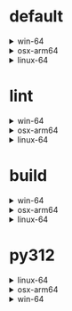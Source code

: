 # default

<details>
<summary>win-64</summary>

| Dependency | Before | After | Explicit |
| - | - | - | - |
| ca-certificates | 2024.2.2 | 2024.6.2 | false |
| libsqlite | 3.45.3 | 3.46.0 | false |
| libzlib | 1.2.13 | 1.3.1 | false |
| packaging | 24.0 | 24.1 | false |
| typing-extensions | 4.11.0 | 4.12.2 | false |
| typing_extensions | 4.11.0 | 4.12.2 | false |
| vc14_runtime | 14.38.33135 | 14.40.33810 | false |
| vs2015_runtime | 14.38.33135 | 14.40.33810 | false |
| zipp | 3.17.0 | 3.19.2 | false |
| openssl | 3.3.0 | 3.3.1 | false |
| ordered_enum | 0.0.8 | 0.0.9 | true |
| pydantic | 2.7.1 | 2.7.4 | true |
| pydantic-core | 2.18.2 | 2.18.4 | false |
| pytest | 8.2.1 | 8.2.2 | true |
| vc | ha32ba9b_20 | h8a93ad2_20 | false |

</details>

<details>
<summary>osx-arm64</summary>

| Dependency | Before | After | Explicit |
| - | - | - | - |
| ca-certificates | 2024.2.2 | 2024.6.2 | false |
| libsqlite | 3.45.3 | 3.46.0 | false |
| libzlib | 1.2.13 | 1.3.1 | false |
| packaging | 24.0 | 24.1 | false |
| typing-extensions | 4.11.0 | 4.12.2 | false |
| typing_extensions | 4.11.0 | 4.12.2 | false |
| zipp | 3.17.0 | 3.19.2 | false |
| openssl | 3.3.0 | 3.3.1 | false |
| ordered_enum | 0.0.8 | 0.0.9 | true |
| pydantic | 2.7.1 | 2.7.4 | true |
| pydantic-core | 2.18.2 | 2.18.4 | false |
| pytest | 8.2.1 | 8.2.2 | true |
| py-rattler | py312h1a1520d_0 | py312had01cb0_0 | true |

</details>

<details>
<summary>linux-64</summary>

| Dependency | Before | After | Explicit |
| - | - | - | - |
| ca-certificates | 2024.2.2 | 2024.6.2 | false |
| libsqlite | 3.45.3 | 3.46.0 | false |
| libzlib | 1.2.13 | 1.3.1 | false |
| packaging | 24.0 | 24.1 | false |
| typing-extensions | 4.11.0 | 4.12.2 | false |
| typing_extensions | 4.11.0 | 4.12.2 | false |
| zipp | 3.17.0 | 3.19.2 | false |
| openssl | 3.3.0 | 3.3.1 | false |
| ordered_enum | 0.0.8 | 0.0.9 | true |
| pydantic | 2.7.1 | 2.7.4 | true |
| pydantic-core | 2.18.2 | 2.18.4 | false |
| pytest | 8.2.1 | 8.2.2 | true |
| ld_impl_linux-64 | hf3520f5_1 | hf3520f5_4 | false |
| libgcc-ng | h77fa898_7 | h77fa898_9 | false |
| libgomp | h77fa898_7 | h77fa898_9 | false |

</details>

# lint

<details>
<summary>win-64</summary>

| Dependency | Before | After | Explicit |
| - | - | - | - |
| ca-certificates | 2024.2.2 | 2024.6.2 | false |
| filelock | 3.14.0 | 3.15.1 | false |
| libsqlite | 3.45.3 | 3.46.0 | false |
| libzlib | 1.2.13 | 1.3.1 | false |
| nodeenv | 1.8.0 | 1.9.1 | false |
| typos | 1.21.0 | 1.22.7 | true |
| vc14_runtime | 14.38.33135 | 14.40.33810 | false |
| vs2015_runtime | 14.38.33135 | 14.40.33810 | false |
| openssl | 3.3.0 | 3.3.1 | false |
| ruff | 0.4.4 | 0.4.9 | true |
| vc | ha32ba9b_20 | h8a93ad2_20 | false |

</details>

<details>
<summary>osx-arm64</summary>

| Dependency | Before | After | Explicit |
| - | - | - | - |
| ca-certificates | 2024.2.2 | 2024.6.2 | false |
| filelock | 3.14.0 | 3.15.1 | false |
| libsqlite | 3.45.3 | 3.46.0 | false |
| libzlib | 1.2.13 | 1.3.1 | false |
| nodeenv | 1.8.0 | 1.9.1 | false |
| typos | 1.21.0 | 1.22.7 | true |
| openssl | 3.3.0 | 3.3.1 | false |
| ruff | 0.4.4 | 0.4.9 | true |

</details>

<details>
<summary>linux-64</summary>

| Dependency | Before | After | Explicit |
| - | - | - | - |
| ca-certificates | 2024.2.2 | 2024.6.2 | false |
| filelock | 3.14.0 | 3.15.1 | false |
| libsqlite | 3.45.3 | 3.46.0 | false |
| libzlib | 1.2.13 | 1.3.1 | false |
| nodeenv | 1.8.0 | 1.9.1 | false |
| typos | 1.21.0 | 1.22.7 | true |
| openssl | 3.3.0 | 3.3.1 | false |
| ruff | 0.4.4 | 0.4.9 | true |
| ld_impl_linux-64 | hf3520f5_1 | hf3520f5_4 | false |
| libgcc-ng | h77fa898_7 | h77fa898_9 | false |
| libgomp | h77fa898_7 | h77fa898_9 | false |
| libstdcxx-ng | hc0a3c3a_7 | hc0a3c3a_9 | false |

</details>

# build

<details>
<summary>win-64</summary>

| Dependency | Before | After | Explicit |
| - | - | - | - |
| ca-certificates | 2024.2.2 | 2024.6.2 | false |
| certifi | 2024.2.2 | 2024.6.2 | false |
| libsqlite | 3.45.3 | 3.46.0 | false |
| libzlib | 1.2.13 | 1.3.1 | false |
| more-itertools | 10.2.0 | 10.3.0 | false |
| packaging | 24.0 | 24.1 | false |
| pkginfo | 1.10.0 | 1.11.1 | false |
| typing-extensions | 4.11.0 | 4.12.2 | false |
| typing_extensions | 4.11.0 | 4.12.2 | false |
| vc14_runtime | 14.38.33135 | 14.40.33810 | false |
| vs2015_runtime | 14.38.33135 | 14.40.33810 | false |
| zipp | 3.17.0 | 3.19.2 | false |
| openssl | 3.3.0 | 3.3.1 | false |
| ordered_enum | 0.0.8 | 0.0.9 | true |
| pydantic | 2.7.1 | 2.7.4 | true |
| pydantic-core | 2.18.2 | 2.18.4 | false |
| requests | 2.32.2 | 2.32.3 | false |
| vc | ha32ba9b_20 | h8a93ad2_20 | false |

</details>

<details>
<summary>osx-arm64</summary>

| Dependency | Before | After | Explicit |
| - | - | - | - |
| ca-certificates | 2024.2.2 | 2024.6.2 | false |
| certifi | 2024.2.2 | 2024.6.2 | false |
| libsqlite | 3.45.3 | 3.46.0 | false |
| libzlib | 1.2.13 | 1.3.1 | false |
| more-itertools | 10.2.0 | 10.3.0 | false |
| packaging | 24.0 | 24.1 | false |
| pkginfo | 1.10.0 | 1.11.1 | false |
| typing-extensions | 4.11.0 | 4.12.2 | false |
| typing_extensions | 4.11.0 | 4.12.2 | false |
| zipp | 3.17.0 | 3.19.2 | false |
| openssl | 3.3.0 | 3.3.1 | false |
| ordered_enum | 0.0.8 | 0.0.9 | true |
| pydantic | 2.7.1 | 2.7.4 | true |
| pydantic-core | 2.18.2 | 2.18.4 | false |
| requests | 2.32.2 | 2.32.3 | false |

</details>

<details>
<summary>linux-64</summary>

| Dependency | Before | After | Explicit |
| - | - | - | - |
| ca-certificates | 2024.2.2 | 2024.6.2 | false |
| certifi | 2024.2.2 | 2024.6.2 | false |
| libsqlite | 3.45.3 | 3.46.0 | false |
| libzlib | 1.2.13 | 1.3.1 | false |
| more-itertools | 10.2.0 | 10.3.0 | false |
| packaging | 24.0 | 24.1 | false |
| pkginfo | 1.10.0 | 1.11.1 | false |
| typing-extensions | 4.11.0 | 4.12.2 | false |
| typing_extensions | 4.11.0 | 4.12.2 | false |
| zipp | 3.17.0 | 3.19.2 | false |
| cryptography | 42.0.7 | 42.0.8 | false |
| openssl | 3.3.0 | 3.3.1 | false |
| ordered_enum | 0.0.8 | 0.0.9 | true |
| pydantic | 2.7.1 | 2.7.4 | true |
| pydantic-core | 2.18.2 | 2.18.4 | false |
| requests | 2.32.2 | 2.32.3 | false |
| ld_impl_linux-64 | hf3520f5_1 | hf3520f5_4 | false |
| libgcc-ng | h77fa898_7 | h77fa898_9 | false |
| libgomp | h77fa898_7 | h77fa898_9 | false |
| libstdcxx-ng | hc0a3c3a_7 | hc0a3c3a_9 | false |

</details>

# py312

<details>
<summary>linux-64</summary>

| Dependency | Before | After | Explicit |
| - | - | - | - |
| ca-certificates | 2024.2.2 | 2024.6.2 | false |
| libsqlite | 3.45.3 | 3.46.0 | false |
| libzlib | 1.2.13 | 1.3.1 | false |
| packaging | 24.0 | 24.1 | false |
| typing-extensions | 4.11.0 | 4.12.2 | false |
| typing_extensions | 4.11.0 | 4.12.2 | false |
| zipp | 3.17.0 | 3.19.2 | false |
| openssl | 3.3.0 | 3.3.1 | false |
| ordered_enum | 0.0.8 | 0.0.9 | true |
| pydantic | 2.7.1 | 2.7.4 | true |
| pydantic-core | 2.18.2 | 2.18.4 | false |
| pytest | 8.2.1 | 8.2.2 | true |
| ld_impl_linux-64 | hf3520f5_1 | hf3520f5_4 | false |
| libgcc-ng | h77fa898_7 | h77fa898_9 | false |
| libgomp | h77fa898_7 | h77fa898_9 | false |

</details>

<details>
<summary>osx-arm64</summary>

| Dependency | Before | After | Explicit |
| - | - | - | - |
| ca-certificates | 2024.2.2 | 2024.6.2 | false |
| libsqlite | 3.45.3 | 3.46.0 | false |
| libzlib | 1.2.13 | 1.3.1 | false |
| packaging | 24.0 | 24.1 | false |
| typing-extensions | 4.11.0 | 4.12.2 | false |
| typing_extensions | 4.11.0 | 4.12.2 | false |
| zipp | 3.17.0 | 3.19.2 | false |
| openssl | 3.3.0 | 3.3.1 | false |
| ordered_enum | 0.0.8 | 0.0.9 | true |
| pydantic | 2.7.1 | 2.7.4 | true |
| pydantic-core | 2.18.2 | 2.18.4 | false |
| pytest | 8.2.1 | 8.2.2 | true |
| py-rattler | py312h1a1520d_0 | py312had01cb0_0 | true |

</details>

<details>
<summary>win-64</summary>

| Dependency | Before | After | Explicit |
| - | - | - | - |
| ca-certificates | 2024.2.2 | 2024.6.2 | false |
| libsqlite | 3.45.3 | 3.46.0 | false |
| libzlib | 1.2.13 | 1.3.1 | false |
| packaging | 24.0 | 24.1 | false |
| typing-extensions | 4.11.0 | 4.12.2 | false |
| typing_extensions | 4.11.0 | 4.12.2 | false |
| vc14_runtime | 14.38.33135 | 14.40.33810 | false |
| vs2015_runtime | 14.38.33135 | 14.40.33810 | false |
| zipp | 3.17.0 | 3.19.2 | false |
| openssl | 3.3.0 | 3.3.1 | false |
| ordered_enum | 0.0.8 | 0.0.9 | true |
| pydantic | 2.7.1 | 2.7.4 | true |
| pydantic-core | 2.18.2 | 2.18.4 | false |
| pytest | 8.2.1 | 8.2.2 | true |
| vc | ha32ba9b_20 | h8a93ad2_20 | false |

</details>

[^1]: *Cursive* means explicit dependency.
[^2]: Dependency got downgraded.

